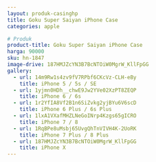 ```yaml
---
layout: produk-casinghp
title: Goku Super Saiyan iPhone Case
categories: apple

# Produk
product-title: Goku Super Saiyan iPhone Case
harga: 90000
sku: hn-1847
image-drive: 187HMJZcYN3B7BcNTOiW0MgrW_KllFpGG
gallery:
  - url: 14m9Rw1s4zv9fV7RPbf6CKcVz-CLH-eBy
    title: iPhone 5 / 5s / SE
  - url: 1yjmn0HDh__chwE9Jw2YVe02XzPT8ZEQP
    title: iPhone 6 / 6s
  - url: 1r2YfIA8Vf2B1n6SiZvkg2yjBYu6V6scD
    title: iPhone 6 Plus / 6s Plus
  - url: 1lxA1VXafMHZLNeGoINrp4Kzgs65gICRO
    title: iPhone 7 / 8
  - url: 1RqBPe8uMsbj65UvgQhTnVIVH4K-2UoRK
    title: iPhone 7 Plus / 8 Plus
  - url: 187HMJZcYN3B7BcNTOiW0MgrW_KllFpGG
    title: iPhone X
---
```

